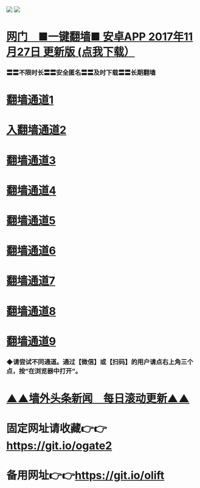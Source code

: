  <tr>
    <td align=center><img src="https://github.com/gyhhx/image-upload/blob/master/gy2-1.jpg" /></td>
 </tr> 
<tr>
  <td align=center><img src="https://github.com/gyhhx/image-upload/blob/master/%E5%BE%AE%E4%BF%A1%E8%AF%B4%E6%98%8E4.jpg" /></td>  
</tr>


# <a href="http://t.cn/RYMMGfn">网门　■一键翻墙■ 安卓APP 2017年11月27日 更新版 (点我下载）</a>
### 〓〓不限时长〓〓安全匿名〓〓及时下载〓〓长期翻墙

# <a href="https://s3-us-west-1.amazonaws.com/ogaten/oGate.htm?from=oGate">翻墙通道1</a>
# <a href="https://s3.us-east-2.amazonaws.com/ogateh/oGate.htm?from=oGate">入翻墙通道2</a>
# <a href="https://s3.amazonaws.com/ogate/oGate.htm?from=oGate">翻墙通道3</a><br/>
# <a href="https://s3.ap-northeast-2.amazonaws.com/ogates/oGate.htm?from=oGate">翻墙通道4</a>
# <a href="https://s3.eu-central-1.amazonaws.com/ogatef/oGate.htm?from=oGate">翻墙通道5</a>
# <a href="https://s3.eu-west-2.amazonaws.com/ogatel/oGate.htm?from=oGate">翻墙通道6</a><br/>
# <a href="https://s3.ap-south-1.amazonaws.com/ogatem/oGate.htm?from=oGate">翻墙通道7</a>
# <a href="https://s3.ca-central-1.amazonaws.com/ogatec/oGate.htm?from=oGate">翻墙通道8</a>
# <a href="https://s3-ap-southeast-2.amazonaws.com/ogatey/oGate.htm?from=oGate">翻墙通道9</a><br/>

### ◆请尝试不同通道。通过【微信】或【扫码】的用户请点右上角三个点，按“在浏览器中打开”。

# <a href="https://github.com/gyhhx/gy1/blob/master/README.md">▲▲墙外头条新闻　每日滚动更新▲▲</a>

# 固定网址请收藏👉👉https://git.io/ogate2
# 备用网址👉👉https://git.io/olift

